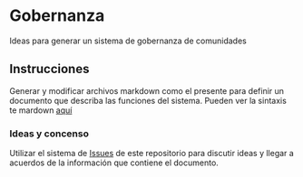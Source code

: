 # Gobernanza
Ideas para generar un sistema de gobernanza de comunidades

## Instrucciones
Generar y modificar archivos markdown como el presente para definir un documento que describa las funciones del sistema. Pueden ver la sintaxis te mardown [aquí](https://github.com/adam-p/markdown-here/wiki/Markdown-Cheatsheet)

### Ideas y concenso
Utilizar el sistema de [Issues](https://github.com/BlockchainMerida/gobernanza/issues) de este repositorio para discutir ideas y llegar a acuerdos de la información que contiene el documento.
